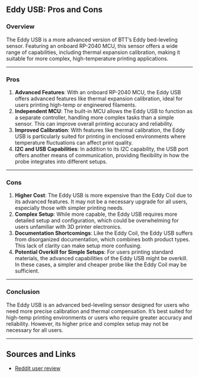 <!--
title: Eddy
description: 
published: true
date: 2024-10-09T09:31:08.315Z
tags: 
editor: ckeditor
dateCreated: 2024-10-09T09:27:15.790Z
-->

## Eddy USB: Pros and Cons

### **Overview**
The Eddy USB is a more advanced version of BTT’s Eddy bed-leveling sensor. Featuring an onboard RP-2040 MCU, this sensor offers a wide range of capabilities, including thermal expansion calibration, making it suitable for more complex, high-temperature printing applications.

---

<!-- Google AdSense Code -->
<script async src="https://pagead2.googlesyndication.com/pagead/js/adsbygoogle.js?client=ca-pub-8999624978372317"
     crossorigin="anonymous"></script>
<ins class="adsbygoogle"
     style="display:block; text-align:center;"
     data-ad-layout="in-article"
     data-ad-format="fluid"
     data-ad-client="ca-pub-8999624978372317"
     data-ad-slot="1140087271"></ins>
<script>
     (adsbygoogle = window.adsbygoogle || []).push({});
</script>

### **Pros**
1. **Advanced Features**: With an onboard RP-2040 MCU, the Eddy USB offers advanced features like thermal expansion calibration, ideal for users printing high-temp or engineered filaments.
2. **Independent MCU**: The built-in MCU allows the Eddy USB to function as a separate controller, handling more complex tasks than a simple sensor. This can improve overall printing accuracy and reliability.
3. **Improved Calibration**: With features like thermal calibration, the Eddy USB is particularly suited for printing in enclosed environments where temperature fluctuations can affect print quality.
4. **I2C and USB Capabilities**: In addition to its I2C capability, the USB port offers another means of communication, providing flexibility in how the probe integrates into different setups.

---

### **Cons**
1. **Higher Cost**: The Eddy USB is more expensive than the Eddy Coil due to its advanced features. It may not be a necessary upgrade for all users, especially those with simpler printing needs.
2. **Complex Setup**: While more capable, the Eddy USB requires more detailed setup and configuration, which could be overwhelming for users unfamiliar with 3D printer electronics.
3. **Documentation Shortcomings**: Like the Eddy Coil, the Eddy USB suffers from disorganized documentation, which combines both product types. This lack of clarity can make setup more confusing.
4. **Potential Overkill for Simple Setups**: For users printing standard materials, the advanced capabilities of the Eddy USB might be overkill. In these cases, a simpler and cheaper probe like the Eddy Coil may be sufficient.

---

<!-- Google AdSense Code -->
<script async src="https://pagead2.googlesyndication.com/pagead/js/adsbygoogle.js?client=ca-pub-8999624978372317"
     crossorigin="anonymous"></script>
<ins class="adsbygoogle"
     style="display:block; text-align:center;"
     data-ad-layout="in-article"
     data-ad-format="fluid"
     data-ad-client="ca-pub-8999624978372317"
     data-ad-slot="1140087271"></ins>
<script>
     (adsbygoogle = window.adsbygoogle || []).push({});
</script>

### **Conclusion**
The Eddy USB is an advanced bed-leveling sensor designed for users who need more precise calibration and thermal compensation. It’s best suited for high-temp printing environments or users who require greater accuracy and reliability. However, its higher price and complex setup may not be necessary for all users.

---

## **Sources and Links**
- [Reddit user review](https://www.reddit.com/r/klippers/comments/1fyn6vq/btt_eddy_coil_review_and_rant/?share_id=FR94Inj_G5girmTBwdWdi&utm_content=1&utm_medium=android_app&utm_name=androidcss&utm_source=share&utm_term=1)
